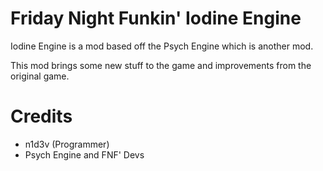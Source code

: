# Friday Night Funkin' Iodine Engine
Iodine Engine is a mod based off the Psych Engine which is another mod.

This mod brings some new stuff to the game and improvements from the original game.
# Credits
- n1d3v (Programmer)
- Psych Engine and FNF' Devs
